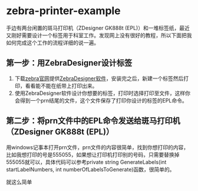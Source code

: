 # zebra-printer-example
手边有两台闲置的斑马打印机（ZDesigner GK888t (EPL)）和一堆标签纸，最近又刚好需要设计一个标签用于科室工作。发现网上没有很好的教程，所以下面把我如何完成这个工作的流程详细的说一遍。

## 第一步：用ZebraDesigner设计标签
1.  下载[zebra官网](https://www.zebra.cn/us/en.html)提供[ZebraDesigner软件](https://www.zebra.cn/us/en/support-downloads/printer-software/zebra-designer-3-downloads.html)，安装完之后，新建一个标签然后打印，看看能不能在纸带上打印出来。
2.  使用ZebraDesigner软件设计你想要的标签，打印时选择打印至文件，这样你会得到一个prn结尾的文件，这个文件保存了打印你设计的标签的EPL命令。

## 第二步：将prn文件中的EPL命令发送给斑马打印机（ZDesigner GK888t (EPL)）
 用windows记事本打开prn文件，prn文件的内容很简单，找到你想打印的内容，比如我想打印的号是555055，如果想让打印机打印别的号码，只需要替换掉555055就可以，具体代码可以参考private string GenerateLabels(int startLabelNumbers, int numberOfLabelsToGenerate)函数，很简单的。

就这么简单

